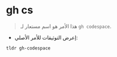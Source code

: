 # gh cs

> هذا الأمر هو اسم مستعار لـ  `gh codespace`.

- إعرض التوثيقات للأمر الأصلي:

`tldr gh-codespace`
